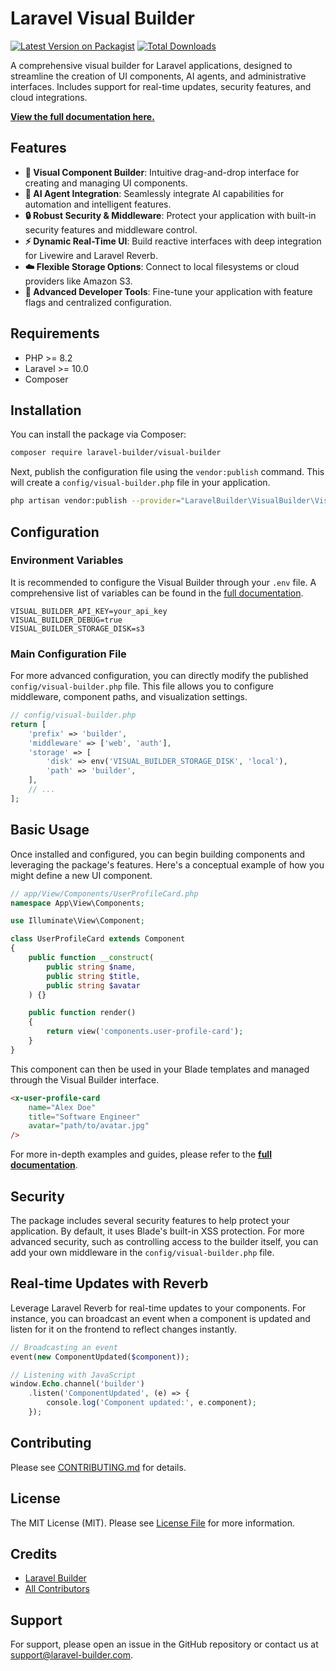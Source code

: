 # Laravel Visual Builder

[![Latest Version on Packagist](https://img.shields.io/packagist/v/laravel-builder/visual-builder.svg?style=flat-square)](https://packagist.org/packages/laravel-builder/visual-builder)
[![Total Downloads](https://img.shields.io/packagist/dt/laravel-builder/visual-builder.svg?style=flat-square)](https://packagist.org/packages/laravel-builder/visual-builder)

A comprehensive visual builder for Laravel applications, designed to streamline the creation of UI components, AI agents, and administrative interfaces. Includes support for real-time updates, security features, and cloud integrations.

**[View the full documentation here.](./docs/index.html)**

## Features

- **🎨 Visual Component Builder**: Intuitive drag-and-drop interface for creating and managing UI components.
- **🤖 AI Agent Integration**: Seamlessly integrate AI capabilities for automation and intelligent features.
- **🔒 Robust Security & Middleware**: Protect your application with built-in security features and middleware control.
- **⚡ Dynamic Real-Time UI**: Build reactive interfaces with deep integration for Livewire and Laravel Reverb.
- **☁️ Flexible Storage Options**: Connect to local filesystems or cloud providers like Amazon S3.
- **🔧 Advanced Developer Tools**: Fine-tune your application with feature flags and centralized configuration.

## Requirements

- PHP >= 8.2
- Laravel >= 10.0
- Composer

## Installation

You can install the package via Composer:

```bash
composer require laravel-builder/visual-builder
```

Next, publish the configuration file using the `vendor:publish` command. This will create a `config/visual-builder.php` file in your application.

```bash
php artisan vendor:publish --provider="LaravelBuilder\VisualBuilder\VisualBuilderServiceProvider" --tag="config"
```

## Configuration

### Environment Variables

It is recommended to configure the Visual Builder through your `.env` file. A comprehensive list of variables can be found in the [full documentation](./docs/index.html#environment).

```env
VISUAL_BUILDER_API_KEY=your_api_key
VISUAL_BUILDER_DEBUG=true
VISUAL_BUILDER_STORAGE_DISK=s3
```

### Main Configuration File

For more advanced configuration, you can directly modify the published `config/visual-builder.php` file. This file allows you to configure middleware, component paths, and visualization settings.

```php
// config/visual-builder.php
return [
    'prefix' => 'builder',
    'middleware' => ['web', 'auth'],
    'storage' => [
        'disk' => env('VISUAL_BUILDER_STORAGE_DISK', 'local'),
        'path' => 'builder',
    ],
    // ...
];
```

## Basic Usage

Once installed and configured, you can begin building components and leveraging the package's features. Here's a conceptual example of how you might define a new UI component.

```php
// app/View/Components/UserProfileCard.php
namespace App\View\Components;

use Illuminate\View\Component;

class UserProfileCard extends Component
{
    public function __construct(
        public string $name,
        public string $title,
        public string $avatar
    ) {}

    public function render()
    {
        return view('components.user-profile-card');
    }
}
```

This component can then be used in your Blade templates and managed through the Visual Builder interface.

```html
<x-user-profile-card
    name="Alex Doe"
    title="Software Engineer"
    avatar="path/to/avatar.jpg"
/>
```

For more in-depth examples and guides, please refer to the **[full documentation](./docs/index.html)**.

## Security

The package includes several security features to help protect your application. By default, it uses Blade's built-in XSS protection. For more advanced security, such as controlling access to the builder itself, you can add your own middleware in the `config/visual-builder.php` file.

## Real-time Updates with Reverb

Leverage Laravel Reverb for real-time updates to your components. For instance, you can broadcast an event when a component is updated and listen for it on the frontend to reflect changes instantly.

```php
// Broadcasting an event
event(new ComponentUpdated($component));

// Listening with JavaScript
window.Echo.channel('builder')
    .listen('ComponentUpdated', (e) => {
        console.log('Component updated:', e.component);
    });
```

## Contributing

Please see [CONTRIBUTING.md](CONTRIBUTING.md) for details.

## License

The MIT License (MIT). Please see [License File](LICENSE.md) for more information.

## Credits

- [Laravel Builder](https://github.com/laravel-builder)
- [All Contributors](../../contributors)

## Support

For support, please open an issue in the GitHub repository or contact us at support@laravel-builder.com.